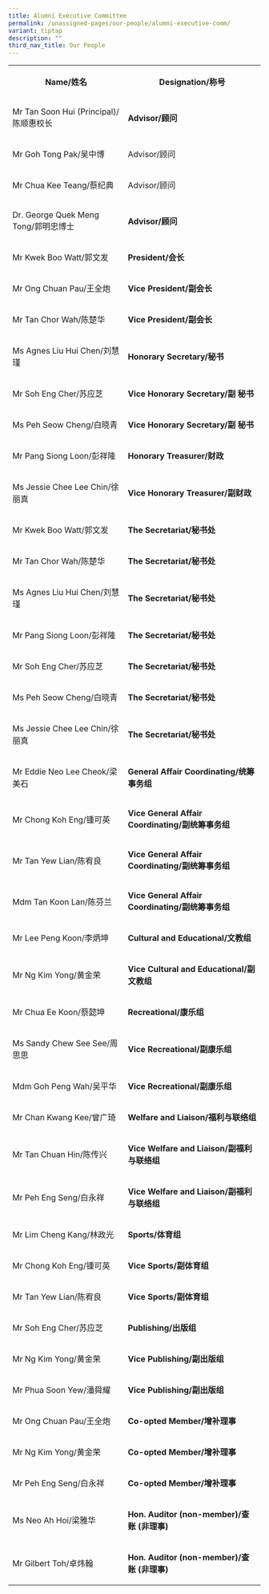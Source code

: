 ```yaml
---
title: Alumni Executive Committee
permalink: /unassigned-pages/our-people/alumni-executive-comm/
variant: tiptap
description: ""
third_nav_title: Our People
---
```

<p></p><table><tbody><tr><th rowspan="1" colspan="1"><p>Name/姓名</p></th><th rowspan="1" colspan="1"><p>Designation/称号</p></th></tr><tr><td rowspan="1" colspan="1"><p>Mr Tan Soon Hui (Principal)/陈顺惠校长</p></td><td rowspan="1" colspan="1"><p><strong>Advisor/顾问</strong></p></td></tr><tr><td rowspan="1" colspan="1"><p>Mr Goh Tong Pak/吴中博</p></td><td rowspan="1" colspan="1"><p>Advisor/顾问</p></td></tr><tr><td rowspan="1" colspan="1"><p>Mr Chua Kee Teang/蔡纪典</p></td><td rowspan="1" colspan="1"><p>Advisor/顾问</p></td></tr><tr><td rowspan="1" colspan="1"><p>Dr. George Quek Meng Tong/郭明忠博士</p></td><td rowspan="1" colspan="1"><p><strong>Advisor/顾问</strong></p></td></tr><tr><td rowspan="1" colspan="1"><p>Mr Kwek Boo Watt/郭文发</p></td><td rowspan="1" colspan="1"><p><strong>President/会长</strong></p></td></tr><tr><td rowspan="1" colspan="1"><p>Mr Ong Chuan Pau/王全炮</p></td><td rowspan="1" colspan="1"><p><strong>Vice President/副会长</strong></p></td></tr><tr><td rowspan="1" colspan="1"><p>Mr Tan Chor Wah/陈楚华</p></td><td rowspan="1" colspan="1"><p><strong>Vice President/副会长</strong></p></td></tr><tr><td rowspan="1" colspan="1"><p>Ms Agnes Liu Hui Chen/刘慧瑾</p></td><td rowspan="1" colspan="1"><p><strong>Honorary Secretary/秘书</strong></p></td></tr><tr><td rowspan="1" colspan="1"><p>Mr Soh Eng Cher/苏应芝</p></td><td rowspan="1" colspan="1"><p><strong>Vice Honorary Secretary/副 秘书</strong></p></td></tr><tr><td rowspan="1" colspan="1"><p>Ms Peh Seow Cheng/白晓青</p></td><td rowspan="1" colspan="1"><p><strong>Vice Honorary Secretary/副 秘书</strong></p></td></tr><tr><td rowspan="1" colspan="1"><p>Mr Pang Siong Loon/彭祥隆</p></td><td rowspan="1" colspan="1"><p><strong>Honorary Treasurer/财政</strong></p></td></tr><tr><td rowspan="1" colspan="1"><p>Ms Jessie Chee Lee Chin/徐丽真</p></td><td rowspan="1" colspan="1"><p><strong>Vice Honorary Treasurer/副财政</strong></p></td></tr><tr><td rowspan="1" colspan="1"><p>Mr Kwek Boo Watt/郭文发</p></td><td rowspan="1" colspan="1"><p><strong>The Secretariat/秘书处</strong></p></td></tr><tr><td rowspan="1" colspan="1"><p>Mr Tan Chor Wah/陈楚华</p></td><td rowspan="1" colspan="1"><p><strong>The Secretariat/秘书处</strong></p></td></tr><tr><td rowspan="1" colspan="1"><p>Ms Agnes Liu Hui Chen/刘慧瑾</p></td><td rowspan="1" colspan="1"><p><strong>The Secretariat/秘书处</strong></p></td></tr><tr><td rowspan="1" colspan="1"><p>Mr Pang Siong Loon/彭祥隆</p></td><td rowspan="1" colspan="1"><p><strong>The Secretariat/秘书处</strong></p></td></tr><tr><td rowspan="1" colspan="1"><p>Mr Soh Eng Cher/苏应芝</p></td><td rowspan="1" colspan="1"><p><strong>The Secretariat/秘书处</strong></p></td></tr><tr><td rowspan="1" colspan="1"><p>Ms Peh Seow Cheng/白晓青</p></td><td rowspan="1" colspan="1"><p><strong>The Secretariat/秘书处</strong></p></td></tr><tr><td rowspan="1" colspan="1"><p>Ms Jessie Chee Lee Chin/徐丽真</p></td><td rowspan="1" colspan="1"><p><strong>The Secretariat/秘书处</strong></p></td></tr><tr><td rowspan="1" colspan="1"><p>Mr Eddie Neo Lee Cheok/梁美石</p></td><td rowspan="1" colspan="1"><p><strong>General Affair Coordinating/统筹事务组</strong></p></td></tr><tr><td rowspan="1" colspan="1"><p>Mr Chong Koh Eng/锺可英</p></td><td rowspan="1" colspan="1"><p><strong>Vice General Affair Coordinating/副统筹事务组</strong></p></td></tr><tr><td rowspan="1" colspan="1"><p>Mr Tan Yew Lian/陈宥良</p></td><td rowspan="1" colspan="1"><p><strong>Vice General Affair Coordinating/副统筹事务组</strong></p></td></tr><tr><td rowspan="1" colspan="1"><p>Mdm Tan Koon Lan/陈芬兰</p></td><td rowspan="1" colspan="1"><p><strong>Vice General Affair Coordinating/副统筹事务组</strong></p></td></tr><tr><td rowspan="1" colspan="1"><p>Mr Lee Peng Koon/李炳坤</p></td><td rowspan="1" colspan="1"><p><strong>Cultural and Educational/文教组</strong></p></td></tr><tr><td rowspan="1" colspan="1"><p>Mr Ng Kim Yong/黄金荣</p></td><td rowspan="1" colspan="1"><p><strong>Vice Cultural and Educational/副文教组</strong></p></td></tr><tr><td rowspan="1" colspan="1"><p>Mr Chua Ee Koon/蔡懿坤</p></td><td rowspan="1" colspan="1"><p><strong>Recreational/康乐组</strong></p></td></tr><tr><td rowspan="1" colspan="1"><p>Ms Sandy Chew See See/周思思</p></td><td rowspan="1" colspan="1"><p><strong>Vice Recreational/副康乐组</strong></p></td></tr><tr><td rowspan="1" colspan="1"><p>Mdm Goh Peng Wah/吴平华</p></td><td rowspan="1" colspan="1"><p><strong>Vice Recreational/副康乐组</strong></p></td></tr><tr><td rowspan="1" colspan="1"><p>Mr Chan Kwang Kee/曾广琦</p></td><td rowspan="1" colspan="1"><p><strong>Welfare and Liaison/福利与联络组</strong></p></td></tr><tr><td rowspan="1" colspan="1"><p>Mr Tan Chuan Hin/陈传兴</p></td><td rowspan="1" colspan="1"><p><strong>Vice Welfare and Liaison/副福利与联络组</strong></p></td></tr><tr><td rowspan="1" colspan="1"><p>Mr Peh Eng Seng/白永祥</p></td><td rowspan="1" colspan="1"><p><strong>Vice Welfare and Liaison/副福利与联络组</strong></p></td></tr><tr><td rowspan="1" colspan="1"><p>Mr Lim Cheng Kang/林政光</p></td><td rowspan="1" colspan="1"><p><strong>Sports/体育组</strong></p></td></tr><tr><td rowspan="1" colspan="1"><p>Mr Chong Koh Eng/锺可英</p></td><td rowspan="1" colspan="1"><p><strong>Vice Sports/副体育组</strong></p></td></tr><tr><td rowspan="1" colspan="1"><p>Mr Tan Yew Lian/陈宥良</p></td><td rowspan="1" colspan="1"><p><strong>Vice Sports/副体育组</strong></p></td></tr><tr><td rowspan="1" colspan="1"><p>Mr Soh Eng Cher/苏应芝</p></td><td rowspan="1" colspan="1"><p><strong>Publishing/出版组</strong></p></td></tr><tr><td rowspan="1" colspan="1"><p>Mr Ng Kim Yong/黄金荣</p></td><td rowspan="1" colspan="1"><p><strong>Vice Publishing/副出版组</strong></p></td></tr><tr><td rowspan="1" colspan="1"><p>Mr Phua Soon Yew/潘舜耀</p></td><td rowspan="1" colspan="1"><p><strong>Vice Publishing/副出版组</strong></p></td></tr><tr><td rowspan="1" colspan="1"><p>Mr Ong Chuan Pau/王全炮</p></td><td rowspan="1" colspan="1"><p><strong>Co-opted Member/增补理事</strong></p></td></tr><tr><td rowspan="1" colspan="1"><p>Mr Ng Kim Yong/黄金荣</p></td><td rowspan="1" colspan="1"><p><strong>Co-opted Member/增补理事</strong></p></td></tr><tr><td rowspan="1" colspan="1"><p>Mr Peh Eng Seng/白永祥</p></td><td rowspan="1" colspan="1"><p><strong>Co-opted Member/增补理事</strong></p></td></tr><tr><td rowspan="1" colspan="1"><p>Ms Neo Ah Hoi/梁雅华</p></td><td rowspan="1" colspan="1"><p><strong>Hon. Auditor (non-member)/查账 (非理事)</strong></p></td></tr><tr><td rowspan="1" colspan="1"><p>Mr Gilbert Toh/卓炜翰</p></td><td rowspan="1" colspan="1"><p><strong>Hon. Auditor (non-member)/查账 (非理事)</strong></p></td></tr></tbody></table><p></p>